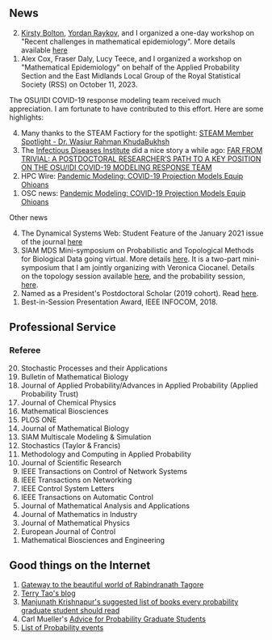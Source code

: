 <!-- ## Statistics and Probability seminars
I organise the Statistics and Probability seminars at Nottingham Maths. List of upcoming talks in the seminar series can be found [here](https://www.wasiur.xyz/UoNMaths_SP_Seminars/). -->

## News
<ol reversed>
  <li><a href="https://wasiur.xyz/EpiWorkshopSep2022/EpiWorkshopSep2022.html">Kirsty Bolton</a>, <a href="https://www.yordanraykov.net/">Yordan Raykov</a>, and I organized a one-day workshop on "Recent challenges in mathematical epidemiology". More details available <a href="https://wasiur.xyz/EpiWorkshopSep2022/EpiWorkshopSep2022.html">here</a></li>
  <li>Alex Cox, Fraser Daly, Lucy Teece, and I organized a workshop on "Mathematical Epidemiology" on behalf of the Applied Probability Section and the East Midlands Local Group of the Royal Statistical Society (RSS) on October 11, 2023.</li>
</ol>


The OSU/IDI COVID-19 response modeling team received much appreciation. I am fortunate to have contributed to this effort. Here are some highlights: 
<ol reversed>
  <li>Many thanks to the STEAM Factiory for the spotlight: <a href="https://www.youtube.com/watch?v=j_DEgauzw7w">STEAM Member Spotlight - Dr. Wasiur Rahman KhudaBukhsh</a></li>
  <li>The <a href="https://idi.osu.edu/">Infectious Diseases Institute</a> did a nice story a while ago: <a href="https://idi.osu.edu/news-articles/far-from-trivial">FAR FROM TRIVIAL: A POSTDOCTORAL RESEARCHER’S PATH TO A KEY POSITION ON THE OSU/IDI COVID-19 MODELING RESPONSE TEAM</a></li>
  <li>HPC Wire: <a href="https://www.hpcwire.com/off-the-wire/pandemic-modeling-covid-19-projection-models-equip-ohioans/">Pandemic Modeling: COVID-19 Projection Models Equip Ohioans</a></li>
  <li>OSC news: <a href="https://www.osc.edu/press/pandemic_modeling_covid_19_projection_models_equip_ohioans">Pandemic Modeling: COVID-19 Projection Models Equip Ohioans</a></li>
</ol>

Other news
<ol reversed>
  <li>The Dynamical Systems Web: Student Feature of the January 2021 issue of the journal <a href="https://dsweb.siam.org/The-Magazine/Article/student-feature-wasiur-rahman-khuda-bukhsh">here</a></li>
  <li>SIAM MDS Mini-symposium on Probabilistic and Topological Methods for Biological Data going virtual. More details <a href="https://wasiur.github.io/MDS2020/mds2020.html">here</a>. It is a two-part mini-symposium that I am jointly organizing with Veronica Ciocanel. Details on the topology session available <a href="https://wasiur.github.io/MDS2020/MS25.html">here</a>, and the probability session, <a href="https://wasiur.github.io/MDS2020/MS10.html">here</a>.</li>
    <li>Named as a President's Postdoctoral Scholar (2019 cohort). Read <a href="https://research.osu.edu/ppsp/ppsp-participants/">here</a>.</li>
  <li>Best-in-Session Presentation Award, IEEE INFOCOM, 2018.</li>
</ol>
<!-- 
## Videos of my talks
Links to some of my talks:
1. BIRS Workshop on "Preparing for the next pandemic". June 15, 2022. (video available [here](http://www.birs.ca/events/2022/5-day-workshops/22w5058/videos/watch/202206150945-KhudaBukhsh.html))
2. American Institute of Mathematics workshop on "Limits and control of stochastic reaction networks", July 29, 2021 (video available [here](https://vimeo.com/showcase/8692766/video/580982909))
3. Workshop in Mathematical and Computational Biology, June 11, 2021 (video available [here](https://www.youtube.com/watch?v=uB09RgBjzxc&list=PLEEUrTyXGauuuvNXU9zdgQJF4AMF9MTp5&index=8))
4. MBI Seminar, The Ohio State University, March 4, 2021 (video available [here](https://osu.app.box.com/s/jme1t6duhshft6hpqg2q1v14b0rv2js7))
5. Applied Math seminar, The Ohio State University, November 19, 2020 (video available [here](https://osu.zoom.us/rec/play/2iPfFM3_IaHFqR60fEvU7ayKlBHGqB3sHlFR-Jg3d-dDGe5YvzJU6M-Qg68rgOEifB4UCqsqMexgipsI.6B9cnyJ3tF68FDBe?continueMode=true&_x_zm_rtaid=IB51NW9ZSQKVgUeNERKl_A.1605919160335.1d94c515f74c3752d2f87313c78b8d52&_x_zm_rhtaid=863))
6. Bernoulli-IMS One World Symposium 2020, virtual, August 25, 2020 (video available [here](https://www.youtube.com/watch?v=UBujKMt4zH4))
7. Workshop on "Life on Planet Earth: Above and Below", MBI, OSU, August 11, 2020 (video available [here](https://video.mbi.ohio-state.edu/video/player/?id=4954&title=Incorporating+age+and+delay+into+models+for+biophysical+systems))
8. International Webinar, Departments of Mathematics and Physics, Bidhan Chandra College, virtual, July 18, 2020 (video available [here](https://www.youtube.com/watch?v=rR3MpyqkJoA))
9. Mathematical and Computational Methods in Biology, MBI, OSU, Columbus, OH, May 6, 2020 (video available [here](https://video.mbi.ohio-state.edu/video/player/?id=4922&title=Survival+Dynamical+Systems%3A+individual-level+survival+analysis+from+population-level+epidemic+models))
10. MBI Seminar, the Ohio State University, Columbus, OH, October 2019 (video available [here](https://video.mbi.ohio-state.edu/video/player/?id=4781&title=Seminar%253A+Wasiur+KhudaBukhsh+-+Multi-Scale+Dynamics+of+Stochastic+Biological+Systems+Through+the+Lens+of+Survival+Dynamical+Systems+%2528SDS%2529))
11. Workshop on "Scaling Limits of Dynamical Processes on Random Graphs" at BIRS-CMO, Oaxaca, Mexico, May 2019 (video available [here](http://www.birs.ca/events/2019/5-day-workshops/19w5071/videos/watch/201905201502-KhudaBukhsh.html))
12. MBI Seminar, the Ohio State University, Columbus, OH, February 2019 (video available [here](https://video.mbi.ohio-state.edu/video/player/?id=4678&title=Approximate+lumpability+for+Markovian+agent-based+models+using+local+symmetries)) -->


## Professional Service
### Referee
<ol reversed>
  <li>Stochastic Processes and their Applications</li>
  <li>Bulletin of Mathematical Biology</li>
  <li>Journal of Applied Probability/Advances in Applied Probability (Applied Probability Trust)</li> 
  <li>Journal of Chemical Physics</li>
  <li>Mathematical Biosciences</li>
  <li>PLOS ONE</li>
  <li>Journal of Mathematical Biology</li>
  <li>SIAM Multiscale Modeling & Simulation</li>
  <li>Stochastics (Taylor & Francis)</li>
  <li>Methodology and Computing in Applied Probability</li>
  <li>Journal of Scientific Research</li>
  <li>IEEE Transactions on Control of Network Systems</li>
  <li>IEEE Transactions on Networking</li>
  <li>IEEE Control System Letters</li>
  <li>IEEE Transactions on Automatic Control</li>
  <li>Journal of Mathematical Analysis and Applications</li>
  <li>Journal of Mathematics in Industry</li>
  <li>Journal of Mathematical Physics</li>
  <li>European Journal of Control</li>
  <li>Mathematical Biosciences and Engineering</li>
</ol>


## Good things on the Internet
1. [Gateway to the beautiful world of Rabindranath Tagore](http://www.tagoreweb.in)
2. [Terry Tao's blog](https://terrytao.wordpress.com)
3. [Manjunath Krishnapur's suggested list of books every probability graduate student should read](http://math.iisc.ernet.in/~manju/suggestedreading.html)
4. Carl Mueller's [Advice for Probability Graduate Students](https://web.math.rochester.edu/people/faculty/cmlr/advice.md)
5. [List of Probability events](http://www.math.columbia.edu/department/probability/seminar/upcoming_new.html)
